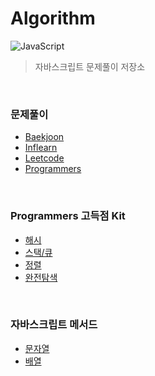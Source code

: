# Algorithm

<p>

<img alt="JavaScript" src="http://img.shields.io/badge/-JavaScript-F7DF1E?style=flat&logo=JavaScript&logoColor=white"/>

</p>

> 자바스크립트 문제풀이 저장소

<br>

### 문제풀이

- [Baekjoon](https://github.com/hyunwoome/algorithm/tree/main/baekjoon)
- [Inflearn](https://github.com/hyunwoome/algorithm/tree/main/inflearn)
- [Leetcode](https://github.com/hyunwoome/algorithm/tree/main/leetcode)
- [Programmers](https://github.com/hyunwoome/algorithm/tree/main/programmers)

<br>

### Programmers 고득점 Kit

- [해시](https://github.com/hyunwoome/algorithm/tree/main/programmers_kit/Hash)
- [스택/큐](https://github.com/hyunwoome/algorithm/tree/main/programmers_kit/Stack_Queue)
- [정렬](https://github.com/hyunwoome/algorithm/tree/main/programmers_kit/Sort)
- [완전탐색](https://github.com/hyunwoome/algorithm/tree/main/programmers_kit/BF)

<br>

### 자바스크립트 메서드

- [문자열](https://github.com/hyunwoome/algorithm/blob/main/tip/string.md)
- [배열](https://github.com/hyunwoome/algorithm/blob/main/tip/array.md)
